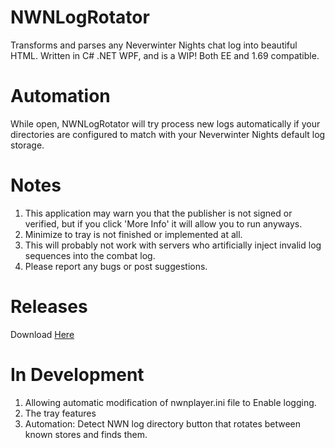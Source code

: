 # NWNLogRotator
Transforms and parses any Neverwinter Nights chat log into beautiful HTML. Written in C# .NET WPF, and is a WIP! Both EE and 1.69 compatible.

# Automation
While open, NWNLogRotator will try process new logs automatically if your directories are configured to match with your Neverwinter Nights default log storage.

# Notes
1) This application may warn you that the publisher is not signed or verified, but if you click 'More Info' it will allow you to run anyways.
2) Minimize to tray is not finished or implemented at all.
3) This will probably not work with servers who artificially inject invalid log sequences into the combat log.
4) Please report any bugs or post suggestions. 

# Releases
Download <a href="https://github.com/ravenmyst/NWNLogRotator/releases">Here</a>

# In Development
1) Allowing automatic modification of nwnplayer.ini file to Enable logging.
2) The tray features
3) Automation: Detect NWN log directory button that rotates between known stores and finds them.
